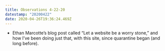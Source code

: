 ```yaml
---
title: Observations 4-22-20
datestamp: "20200422"
date: 2020-04-26T19:36:24.469Z
---
```

- Ethan Marcotte’s blog post called “Let a website be a worry stone,” and how I’ve been doing just that, with this site, since quarantine began (and long before).